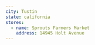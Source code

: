 ```yaml
---
city: Tustin
state: california
stores:
  - name: Sprouts Farmers Market
    address: 14945 Holt Avenue
---
```

